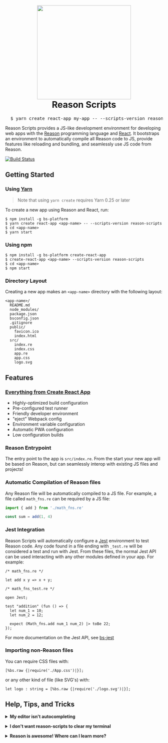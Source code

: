 <h1 align="center">
  <img height="300" src="https://github.com/rrdelaney/reason-scripts/blob/master/docs/cra.png">
  <br>
  Reason Scripts
 </h1>

<pre align="center">
  $ yarn create react-app my-app -- --scripts-version reason-scripts
</pre>

Reason Scripts provides a JS-like development environment for developing web apps with the
[Reason](https://reasonml.github.io/) programming language and
[React](https://facebook.github.io/react). It bootstraps an environment to automatically
compile all Reason code to JS, provide features like reloading and bundling, and seamlessly
use JS code from Reason.

[![Build Status](https://travis-ci.org/reasonml-community/reason-scripts.svg?branch=master)](https://travis-ci.org/reasonml-community/reason-scripts)

## Getting Started

### Using [Yarn](https://yarnpkg.com/)

> Note that using `yarn create` requires Yarn 0.25 or later

To create a new app using Reason and React, run:

```
$ npm install -g bs-platform
$ yarn create react-app <app-name> -- --scripts-version reason-scripts
$ cd <app-name>
$ yarn start
```

### Using npm

```
$ npm install -g bs-platform create-react-app
$ create-react-app <app-name> --scripts-version reason-scripts
$ cd <app-name>
$ npm start
```

### Directory Layout

Creating a new app makes an `<app-name>` directory with the following layout:

```
<app-name>/
  README.md
  node_modules/
  package.json
  bsconfig.json
  .gitignore
  public/
    favicon.ico
    index.html
  src/
    index.re
    index.css
    app.re
    app.css
    logo.svg
```

## Features

### [Everything from Create React App](https://github.com/facebookincubator/create-react-app/blob/master/packages/react-scripts/template/README.md)

* Highly-optimized build configuration
* Pre-configured test runner
* Friendly developer environment
* "eject" Webpack config
* Environment variable configuration
* Automatic PWA configuration
* Low configuration builds

### Reason Entrypoint

The entry point to the app is `src/index.re`. From the start your new
app will be based on Reason, but can seamlessly interop with existing JS
files and projects!

### Automatic Compilation of Reason files

Any Reason file will be automatically compiled to a JS file. For example, a file called
`math_fns.re` can be required by a JS file:

```js
import { add } from './math_fns.re'

const sum = add(1, 4)
```

### Jest Integration

Reason Scripts will automatically configure a [Jest](https://facebook.github.io/jest) environment
to test Reason code. Any code found in a file ending with `_test.re` will be considered a test
and run with Jest. From these files, the normal Jest API can be used interacting with any
other modules defined in your app. For example:

```reason
/* math_fns.re */

let add x y => x + y;
```

```reason
/* math_fns_test.re */

open Jest;

test "addition" (fun () => {
  let num_1 = 10;
  let num_2 = 12;

  expect (Math_fns.add num_1 num_2) |> toBe 22;
});
```

For more documentation on the Jest API, see [bs-jest](https://github.com/reasonml-community/bs-jest)

### Importing non-Reason files

You can require CSS files with:

```reason
[%bs.raw {|require('./App.css')|}];
```

or any other kind of file (like SVG's) with:

```reason
let logo : string = [%bs.raw {|require('./logo.svg')|}];
```

## Help, Tips, and Tricks

<p><details>
<summary><b>My editor isn't autocompleting</b></summary>

Editor support is provided by Merlin. To generate a `.merlin` file, run the app
with `npm start` or `yarn start`.

See our full editor integration guide here: https://reasonml.github.io/guide/editor-tools/editors-plugins
</details></p>


<p><details>
<summary><b>I don't want reason-scripts to clear my terminal</b></summary>

Use `FORCE_COLOR=true react-scripts start | cat -` as your start command instead
</details></p>

<p><details>
<summary><b>Reason is awesome! Where can I learn more?</b></summary>

Checkout our fancy website: https://reasonml.github.io/!

We also have a very active Discord to come talk about Reason, and ask for help: https://discordapp.com/invite/reasonml
</details></p>
